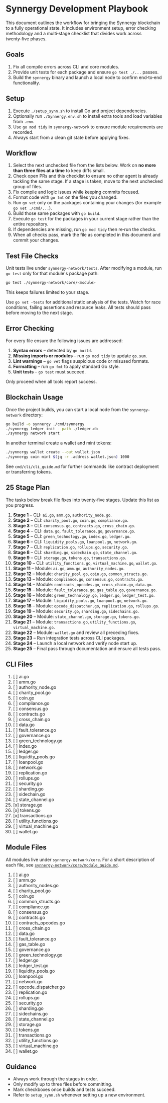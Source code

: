 # Synnergy Development Playbook

This document outlines the workflow for bringing the Synnergy blockchain to a
fully operational state. It includes environment setup, error checking
methodology and a multi‑stage checklist that divides work across twenty‑five
phases.

## Goals

1. Fix all compile errors across CLI and core modules.
2. Provide unit tests for each package and ensure `go test ./...` passes.
3. Build the `synnergy` binary and launch a local node to confirm end‑to‑end
   functionality.

## Setup

1. Execute `./setup_synn.sh` to install Go and project dependencies.
2. Optionally run `./Synnergy.env.sh` to install extra tools and load variables
   from `.env`.
3. Use `go mod tidy` in `synnergy-network` to ensure module requirements are
   recorded.
4. Always start from a clean git state before applying fixes.

## Workflow

1. Select the next unchecked file from the lists below. Work on **no more than
   three files at a time** to keep diffs small.
2. Check open PRs and this checklist to ensure no other agent is already
   tackling the same stage. If a stage is taken, move to the next unchecked
   group of files.
3. Fix compile and logic issues while keeping commits focused.
4. Format code with `go fmt` on the files you changed.
5. Run `go vet` only on the packages containing your changes (for example
   `go vet ./cmd/...`).
6. Build those same packages with `go build`.
7. Execute `go test` for the packages in your current stage rather than the
   entire repository.
8. If dependencies are missing, run `go mod tidy` then re‑run the checks.
9. When all checks pass, mark the file as completed in this document and commit
   your changes.

## Test File Checks

Unit tests live under `synnergy-network/tests`. After modifying a module,
run `go test` only for that module's package path:

```bash
go test ./synnergy-network/core/<module>
```

This keeps failures limited to your stage.

Use `go vet -tests` for additional static analysis of the tests. Watch for
race conditions, failing assertions and resource leaks. All tests should pass
before moving to the next stage.

## Error Checking

For every file ensure the following issues are addressed:

1. **Syntax errors** – detected by `go build`.
2. **Missing imports or modules** – run `go mod tidy` to update `go.sum`.
3. **Lint warnings** – `go vet` flags suspicious code or misused formats.
4. **Formatting** – run `go fmt` to apply standard Go style.
5. **Unit tests** – `go test` must succeed.

Only proceed when all tools report success.

## Blockchain Usage

Once the project builds, you can start a local node from the
`synnergy-network` directory:

```bash
go build -o synnergy ./cmd/synnergy
./synnergy ledger init --path ./ledger.db
./synnergy network start
```

In another terminal create a wallet and mint tokens:

```bash
./synnergy wallet create --out wallet.json
./synnergy coin mint $(jq -r .address wallet.json) 1000
```

See `cmd/cli/cli_guide.md` for further commands like contract deployment or
transferring tokens.

## 25 Stage Plan

The tasks below break file fixes into twenty‑five stages. Update this list as
you progress.

1. **Stage 1** – CLI: `ai.go`, `amm.go`, `authority_node.go`.
2. **Stage 2** – CLI: `charity_pool.go`, `coin.go`, `compliance.go`.
3. **Stage 3** – CLI: `consensus.go`, `contracts.go`, `cross_chain.go`.
4. **Stage 4** – CLI: `data.go`, `fault_tolerance.go`, `governance.go`.
5. **Stage 5** – CLI: `green_technology.go`, `index.go`, `ledger.go`.
6. **Stage 6** – CLI: `liquidity_pools.go`, `loanpool.go`, `network.go`.
7. **Stage 7** – CLI: `replication.go`, `rollups.go`, `security.go`.
8. **Stage 8** – CLI: `sharding.go`, `sidechain.go`, `state_channel.go`.
9. **Stage 9** – CLI: `storage.go`, `tokens.go`, `transactions.go`.
10. **Stage 10** – CLI: `utility_functions.go`, `virtual_machine.go`, `wallet.go`.
11. **Stage 11** – Module: `ai.go`, `amm.go`, `authority_nodes.go`.
12. **Stage 12** – Module: `charity_pool.go`, `coin.go`, `common_structs.go`.
13. **Stage 13** – Module: `compliance.go`, `consensus.go`, `contracts.go`.
14. **Stage 14** – Module: `contracts_opcodes.go`, `cross_chain.go`, `data.go`.
15. **Stage 15** – Module: `fault_tolerance.go`, `gas_table.go`, `governance.go`.
16. **Stage 16** – Module: `green_technology.go`, `ledger.go`, `ledger_test.go`.
17. **Stage 17** – Module: `liquidity_pools.go`, `loanpool.go`, `network.go`.
18. **Stage 18** – Module: `opcode_dispatcher.go`, `replication.go`, `rollups.go`.
19. **Stage 19** – Module: `security.go`, `sharding.go`, `sidechains.go`.
20. **Stage 20** – Module: `state_channel.go`, `storage.go`, `tokens.go`.
21. **Stage 21** – Module: `transactions.go`, `utility_functions.go`,
    `virtual_machine.go`.
22. **Stage 22** – Module: `wallet.go` and review all preceding fixes.
23. **Stage 23** – Run integration tests across CLI packages.
24. **Stage 24** – Launch a local network and verify node start up.
25. **Stage 25** – Final pass through documentation and ensure all tests pass.

## CLI Files
1. [ ] ai.go
2. [ ] amm.go
3. [ ] authority_node.go
4. [ ] charity_pool.go
5. [ ] coin.go
6. [ ] compliance.go
7. [ ] consensus.go
8. [ ] contracts.go
9. [ ] cross_chain.go
10. [ ] data.go
11. [ ] fault_tolerance.go
12. [ ] governance.go
13. [ ] green_technology.go
14. [ ] index.go
15. [ ] ledger.go
16. [ ] liquidity_pools.go
17. [ ] loanpool.go
18. [ ] network.go
19. [ ] replication.go
20. [ ] rollups.go
21. [ ] security.go
22. [ ] sharding.go
23. [ ] sidechain.go
24. [ ] state_channel.go
25. [x] storage.go
26. [x] tokens.go
27. [x] transactions.go
28. [ ] utility_functions.go
29. [ ] virtual_machine.go
30. [ ] wallet.go

## Module Files
All modules live under `synnergy-network/core`. For a short description of each
file, see [`synnergy-network/core/module_guide.md`](synnergy-network/core/module_guide.md).
1. [ ] ai.go
2. [ ] amm.go
3. [ ] authority_nodes.go
4. [ ] charity_pool.go
5. [ ] coin.go
6. [ ] common_structs.go
7. [ ] compliance.go
8. [ ] consensus.go
9. [ ] contracts.go
10. [ ] contracts_opcodes.go
11. [ ] cross_chain.go
12. [ ] data.go
13. [ ] fault_tolerance.go
14. [ ] gas_table.go
15. [ ] governance.go
16. [ ] green_technology.go
17. [ ] ledger.go
18. [ ] ledger_test.go
19. [ ] liquidity_pools.go
20. [ ] loanpool.go
21. [ ] network.go
22. [ ] opcode_dispatcher.go
23. [ ] replication.go
24. [ ] rollups.go
25. [ ] security.go
26. [ ] sharding.go
27. [ ] sidechains.go
28. [ ] state_channel.go
29. [ ] storage.go
30. [ ] tokens.go
31. [ ] transactions.go
32. [ ] utility_functions.go
33. [ ] virtual_machine.go
34. [ ] wallet.go

## Guidance
- Always work through the stages in order.
- Only modify up to three files before committing.
- Mark checkboxes once builds and tests succeed.
- Refer to `setup_synn.sh` whenever setting up a new environment.

